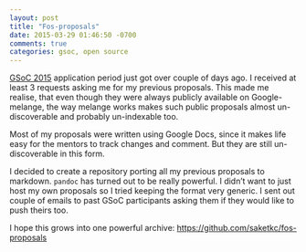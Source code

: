 ```yaml
---
layout: post
title: "Fos-proposals"
date: 2015-03-29 01:46:50 -0700
comments: true
categories: gsoc, open source
---
```


[GSoC 2015](https://www.google-melange.com/gsoc/homepage/google/gsoc2015) application
period just got over couple of days ago. I received at least 3 requests asking
me for my previous proposals. This made me realise, that even though
they were always publicly available on Google-melange, the way melange works
makes such public proposals almost un-discoverable and probably un-indexable
too.

Most of my proposals were written using Google Docs, since it makes life
easy for the mentors to track changes and comment. But they are still un-discoverable
in this form.

I decided to create a repository porting all my previous proposals to markdown.
`pandoc` has turned out to be really powerful. I didn’t want to just host my 
own proposals so I tried keeping the format very generic. I sent out couple
of emails to past GSoC participants asking them if they would like to push theirs too.

I hope this grows into one powerful archive:
https://github.com/saketkc/fos-proposals


